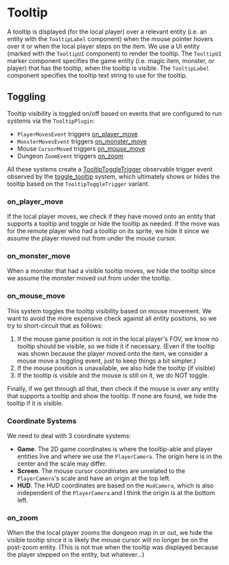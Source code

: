 # Tooltip

A tooltip is displayed (for the local player) over a relevant entity (i.e. an entity with the `TooltipLabel` component) when the mouse pointer hovers over it or when the local player steps on the item. We use a UI entity (marked with the `TooltipUI` component) to render the tooltip. The `TooltipUI` marker component specifies the game entity (i.e. magic item, monster, or player) that has the tooltip, when the tooltip is visible. The `TooltipLabel` component specifies the tooltip text string to use for the tooltip.

## Toggling

Tooltip visibility is toggled on/off based on events that are configured to run systems via the `TooltipPlugin`:

- `PlayerMovesEvent` triggers [on_player_move](./on_player_move.rs)
- `MonsterMovesEvent` triggers [on_monster_move](./on_monster_move.rs)
- Mouse `CursorMoved` triggers [on_mouse_move](./on_mouse_move.rs)
- Dungeon `ZoomEvent` triggers [on_zoom](./on_zoom.rs)

All these systems create a [TooltipToggleTrigger](./toggle/trigger.rs) observable trigger event observed by the [toggle_tooltip](./toggle_tooltip.rs) system, which ultimately shows or hides the tooltip based on the `TooltipToggleTrigger` variant.

### on_player_move

If the local player moves, we check if they have moved onto an entity that supports a tooltip and toggle or hide the tooltip as needed. If the move was for the remote player who had a tooltip on its sprite, we hide it since we assume the player moved out from under the mouse cursor.

### on_monster_move

When a monster that had a visible tooltip moves, we hide the tooltip since we assume the monster moved out from under the tooltip.

### on_mouse_move

This system toggles the tooltip visibility based on mouse movement. We want to avoid the more expensive check against all entity positions, so we try to short-circuit that as follows:

1. If the mouse game position is not in the local player's FOV, we know no tooltip should be visible, so we hide it if necessary. (Even if the tooltip was shown because the player moved onto the item, we consider a mouse move a toggling event, just to keep things a bit simpler.)
2. If the mouse position is unavailable, we also hide the tooltip (if visible)
3. If the tooltip is visible and the mouse is still on it, we do NOT toggle.

Finally, if we get through all that, then check if the mouse is over any entity that supports a tooltip and show the tooltip. If none are found, we hide the tooltip if it is visible.

### Coordinate Systems

We need to deal with 3 coordinate systems:

- **Game**. The 2D game coordinates is where the tooltip-able and player entities live and where we use the `PlayerCamera`. The origin here is in the center and the scale may differ.
- **Screen**. The mouse cursor coordinates are unrelated to the `PlayerCamera`'s scale and have an origin at the top left.
- **HUD**. The HUD coordinates are based on the `HudCamera`, which is also independent of the `PlayerCamera` and I think the origin is at the bottom left.

### on_zoom

When the the local player zooms the dungeon map in or out, we hide the visible tooltip since it is likely the mouse cursor will no longer be on the post-zoom entity. (This is not true when the tooltip was displayed because the player stepped on the entity, but whatever...)
